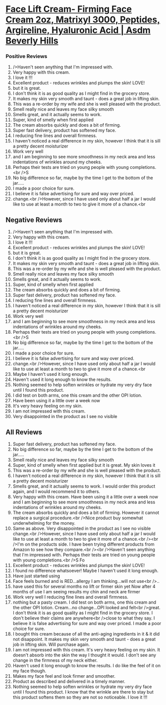 # [Face Lift Cream- Firming Face Cream 2oz, Matrixyl 3000, Peptides, Argireline, Hyaluronic Acid | Asdm Beverly Hills](https://products.checkmycream.com/products/Face-Lift-Cream-Firming-Face-Cream-2oz-Matrixyl-3000-Peptides-Argireline-Hyaluronic-Acid-or-Asdm-Beverly-Hills.html)

### Positive Reviews

<ol>
      <li>/&gt;Haven&#x27;t seen anything that I&#x27;m impressed with.  </li>
      <li>Very happy with this cream.  </li>
      <li>I love it !!!</li>
      <li>Excellent product - reduces wrinkles and plumps the skin! LOVE!</li>
      <li>but it is great.  </li>
      <li>I don&#x27;t think it is as good quality as I might find in the grocery store.  </li>
      <li>It makes my skin very smooth and taunt - does a great job in lifting skin.  </li>
      <li>This was a re-order by my wife and she is well pleased with the product.</li>
      <li>Smell really nice and leaves my face silky smooth</li>
      <li>Smells great, and it actually seems to work.  </li>
      <li>Super, kind of smelly when first applied</li>
      <li>The cream absorbs quickly and does a bit of firming.  </li>
      <li>Super fast delivery, product has softened my face.</li>
      <li>I reducing fine lines and overall firmness.</li>
      <li>I haven&#x27;t noticed a real difference in my skin, however I think that it is sill a  pretty decent moisturizer</li>
      <li>Work very well</li>
      <li>and I am beginning to see more smoothness in my neck area and less indentations of wrinkles around my cheeks.</li>
      <li>Perhaps their tests are tried on young people with young completions.&lt;br /&gt;S</li>
      <li>No big difference so far, maybe by the time I get to the bottom of the jar.....</li>
      <li>I made a poor choice for sure.</li>
      <li>I believe it is false advertising for sure and way over priced.  </li>
      <li>change.&lt;br /&gt;However, since I have used only about half a jar I would like to use at least a month to two to give it more of a chance.&lt;br</li>
</ol>


<h2>Negative Reviews</h2>
<ol>
<li> /&gt;Haven&#x27;t seen anything that I&#x27;m impressed with.  </li>
<li> Very happy with this cream.  </li>
<li> I love it !!!</li>
<li> Excellent product - reduces wrinkles and plumps the skin! LOVE!</li>
<li> but it is great.  </li>
<li> I don&#x27;t think it is as good quality as I might find in the grocery store.  </li>
<li> It makes my skin very smooth and taunt - does a great job in lifting skin.  </li>
<li> This was a re-order by my wife and she is well pleased with the product.</li>
<li> Smell really nice and leaves my face silky smooth</li>
<li> Smells great, and it actually seems to work.  </li>
<li> Super, kind of smelly when first applied</li>
<li> The cream absorbs quickly and does a bit of firming.  </li>
<li> Super fast delivery, product has softened my face.</li>
<li> I reducing fine lines and overall firmness.</li>
<li> I haven&#x27;t noticed a real difference in my skin, however I think that it is sill a  pretty decent moisturizer</li>
<li> Work very well</li>
<li> and I am beginning to see more smoothness in my neck area and less indentations of wrinkles around my cheeks.</li>
<li> Perhaps their tests are tried on young people with young completions.&lt;br /&gt;S</li>
<li> No big difference so far, maybe by the time I get to the bottom of the jar.....</li>
<li> I made a poor choice for sure.</li>
<li> I believe it is false advertising for sure and way over priced.  </li>
<li> change.&lt;br /&gt;However, since I have used only about half a jar I would like to use at least a month to two to give it more of a chance.&lt;br</li>
<li> Maybe I haven&#x27;t used it long enough.</li>
<li> Haven&#x27;t used it long enough to know the results.  </li>
<li> Nothing seemed to help soften wrinkles or hydrate my very dry face until I found this product.  </li>
<li> I did test on both arms, one this cream and the other OPI lotion.  </li>
<li> Have been using it a little over a week now</li>
<li> It&#x27;s  very heavy feeling on my skin.</li>
<li> I am not impressed with this cream.</li>
<li> Very disappointed in the product as I see no visible</li>
</ol>

<h2>All Reviews</h2>

<ol>
    <li> Super fast delivery, product has softened my face.</li>
    <li> No big difference so far, maybe by the time I get to the bottom of the jar.....</li>
    <li> Smell really nice and leaves my face silky smooth</li>
    <li> Super, kind of smelly when first applied but it is great.  My skin loves it</li>
    <li> This was a re-order by my wife and she is well pleased with the product.</li>
    <li> I haven&#x27;t noticed a real difference in my skin, however I think that it is sill a  pretty decent moisturizer</li>
    <li> Smells great, and it actually seems to work.  I would order this product again, and I would recommend it to others.</li>
    <li> Very happy with this cream.  Have been using it a little over a week now and I am beginning to see more smoothness in my neck area and less indentations of wrinkles around my cheeks.</li>
    <li> The cream absorbs quickly and does a bit of firming.  However it cannot replace a surgical procedure.&lt;br /&gt;Nice product buy somewhat underwhelming for the money.</li>
    <li> Same as above.  Very disappointed in the product as I see no visible change.&lt;br /&gt;However, since I have used only about half a jar I would like to use at least a month to two to give it more of a chance.&lt;br /&gt;&lt;br /&gt;I&#x27;m on the products side.  I have been trying different products from Amazon to see how they compare.&lt;br /&gt;&lt;br /&gt;Haven&#x27;t seen anything that I&#x27;m impressed with.  Perhaps their tests are tried on young people with young completions.&lt;br /&gt;S Fo</li>
    <li> Excellent product - reduces wrinkles and plumps the skin! LOVE!</li>
    <li> I found no difference whatsoever!  Maybe I haven&#x27;t used it long enough.</li>
    <li> Have just started using</li>
    <li> Face feels burned and is RED...allergy I am thinking...will not use&lt;br /&gt;..</li>
    <li> have used this for several months no lift or firmer skin yet Now after 4 months of use I am seeing results my chin and neck are firmer</li>
    <li> Work very well I reducing fine lines and overall firmness.</li>
    <li> nothing but a pasty cream.  I did test on both arms, one this cream and the other OPI lotion.  Cream...no change...OPI looked and felt&lt;br /&gt;great.  I don&#x27;t think it is as good quality as I might find in the grocery store.  I don&#x27;t believe their claims are anywhere&lt;br /&gt;close to what they say. I believe it is false advertising for sure and way over priced.  I made a poor choice for sure.</li>
    <li> I bought this cream because of all the anti-aging ingredients in it &amp; it did not disappoint.  It makes my skin very smooth and taunt - does a great job in lifting skin.  Will purchase again.</li>
    <li> I am not impressed with this cream. It&#x27;s  very heavy feeling on my skin. It  doesn&#x27;t  absorb into the skin the way I thought it would. I don&#x27;t see any change in the firmness of my neck either.</li>
    <li> Haven&#x27;t used it long enough to know the results.  I do like the feel of it on my face though.</li>
    <li> Makes my face feel and look firmer and smoother.</li>
    <li> Product as described and delivered in a timely manner.</li>
    <li> Nothing seemed to help soften wrinkles or hydrate my very dry face until I found this product.  I know that the wrinkle are there to stay but this product softens them so they are not so noticeable.  I love it !!!</li>
</ol>




